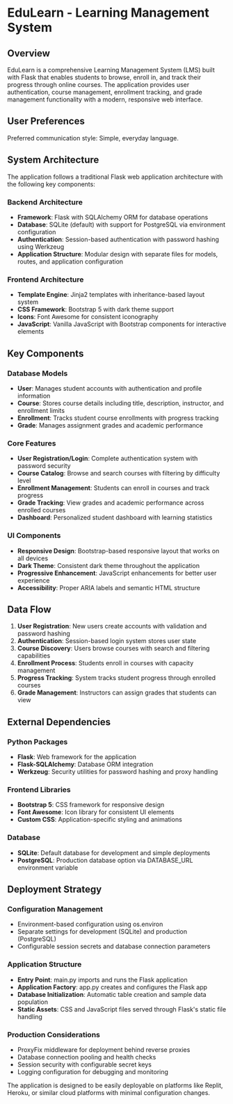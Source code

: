 # EduLearn - Learning Management System

## Overview

EduLearn is a comprehensive Learning Management System (LMS) built with Flask that enables students to browse, enroll in, and track their progress through online courses. The application provides user authentication, course management, enrollment tracking, and grade management functionality with a modern, responsive web interface.

## User Preferences

Preferred communication style: Simple, everyday language.

## System Architecture

The application follows a traditional Flask web application architecture with the following key components:

### Backend Architecture
- **Framework**: Flask with SQLAlchemy ORM for database operations
- **Database**: SQLite (default) with support for PostgreSQL via environment configuration
- **Authentication**: Session-based authentication with password hashing using Werkzeug
- **Application Structure**: Modular design with separate files for models, routes, and application configuration

### Frontend Architecture
- **Template Engine**: Jinja2 templates with inheritance-based layout system
- **CSS Framework**: Bootstrap 5 with dark theme support
- **Icons**: Font Awesome for consistent iconography
- **JavaScript**: Vanilla JavaScript with Bootstrap components for interactive elements

## Key Components

### Database Models
- **User**: Manages student accounts with authentication and profile information
- **Course**: Stores course details including title, description, instructor, and enrollment limits
- **Enrollment**: Tracks student course enrollments with progress tracking
- **Grade**: Manages assignment grades and academic performance

### Core Features
- **User Registration/Login**: Complete authentication system with password security
- **Course Catalog**: Browse and search courses with filtering by difficulty level
- **Enrollment Management**: Students can enroll in courses and track progress
- **Grade Tracking**: View grades and academic performance across enrolled courses
- **Dashboard**: Personalized student dashboard with learning statistics

### UI Components
- **Responsive Design**: Bootstrap-based responsive layout that works on all devices
- **Dark Theme**: Consistent dark theme throughout the application
- **Progressive Enhancement**: JavaScript enhancements for better user experience
- **Accessibility**: Proper ARIA labels and semantic HTML structure

## Data Flow

1. **User Registration**: New users create accounts with validation and password hashing
2. **Authentication**: Session-based login system stores user state
3. **Course Discovery**: Users browse courses with search and filtering capabilities
4. **Enrollment Process**: Students enroll in courses with capacity management
5. **Progress Tracking**: System tracks student progress through enrolled courses
6. **Grade Management**: Instructors can assign grades that students can view

## External Dependencies

### Python Packages
- **Flask**: Web framework for the application
- **Flask-SQLAlchemy**: Database ORM integration
- **Werkzeug**: Security utilities for password hashing and proxy handling

### Frontend Libraries
- **Bootstrap 5**: CSS framework for responsive design
- **Font Awesome**: Icon library for consistent UI elements
- **Custom CSS**: Application-specific styling and animations

### Database
- **SQLite**: Default database for development and simple deployments
- **PostgreSQL**: Production database option via DATABASE_URL environment variable

## Deployment Strategy

### Configuration Management
- Environment-based configuration using os.environ
- Separate settings for development (SQLite) and production (PostgreSQL)
- Configurable session secrets and database connection parameters

### Application Structure
- **Entry Point**: main.py imports and runs the Flask application
- **Application Factory**: app.py creates and configures the Flask app
- **Database Initialization**: Automatic table creation and sample data population
- **Static Assets**: CSS and JavaScript files served through Flask's static file handling

### Production Considerations
- ProxyFix middleware for deployment behind reverse proxies
- Database connection pooling and health checks
- Session security with configurable secret keys
- Logging configuration for debugging and monitoring

The application is designed to be easily deployable on platforms like Replit, Heroku, or similar cloud platforms with minimal configuration changes.